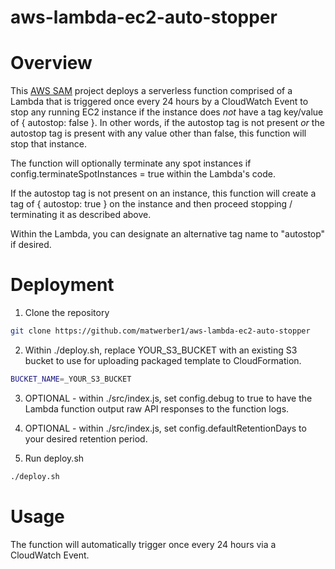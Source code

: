 # aws-lambda-ec2-auto-stopper

# Overview

This [AWS SAM](https://github.com/awslabs/serverless-application-model) project deploys a serverless function comprised of a Lambda that 
is triggered once every 24 hours by a CloudWatch Event to stop any running EC2 instance if the instance does *not* have a tag key/value of 
{ autostop: false }. In other words, if the autostop tag is not present *or* the autostop tag is present with any value other than false,
this function will stop that instance.

The function will optionally terminate any spot instances if config.terminateSpotInstances = true within the Lambda's code.

If the autostop tag is not present on an instance, this function will create a tag of { autostop: true } on the instance and then proceed
stopping / terminating it as described above. 

Within the Lambda, you can designate an alternative tag name to "autostop" if desired. 


# Deployment

1. Clone the repository
  ```sh
  git clone https://github.com/matwerber1/aws-lambda-ec2-auto-stopper
  ```

2. Within ./deploy.sh, replace YOUR_S3_BUCKET with an existing S3 bucket to use for uploading packaged template to CloudFormation. 
  
  ```sh
  BUCKET_NAME=_YOUR_S3_BUCKET
  ```

3. OPTIONAL - within ./src/index.js, set config.debug to true to have the Lambda function output raw API responses to the function logs. 

4. OPTIONAL - within ./src/index.js, set config.defaultRetentionDays to your desired retention period. 

5. Run deploy.sh

  ```sh
  ./deploy.sh
  ```
  
# Usage

The function will automatically trigger once every 24 hours via a CloudWatch Event. 